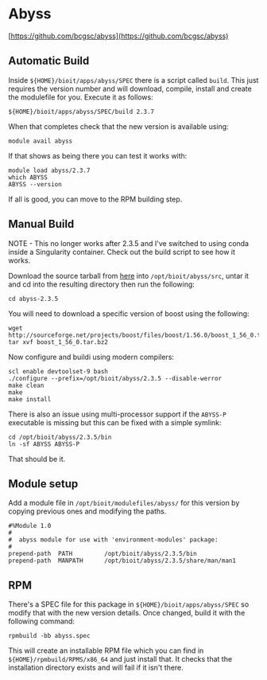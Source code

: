 # Abyss

[https://github.com/bcgsc/abyss](https://github.com/bcgsc/abyss)

## Automatic Build

Inside `${HOME}/bioit/apps/abyss/SPEC` there is a script called `build`. This just requires the version number and will download, compile, install and create the modulefile for you. Execute it as follows:

    ${HOME}/bioit/apps/abyss/SPEC/build 2.3.7

When that completes check that the new version is available using:

    module avail abyss

If that shows as being there you can test it works with:

    module load abyss/2.3.7
    which ABYSS
    ABYSS --version

If all is good, you can move to the RPM building step.

## Manual Build

NOTE - This no longer works after 2.3.5 and I've switched to using conda inside a Singularity container. Check out the build script to see how it works.

Download the source tarball from [here](https://github.com/bcgsc/abyss/releases/download/2.3.5/abyss-2.3.5.tar.gz) into `/opt/bioit/abyss/src`, untar it and cd into the resulting directory then run the following:

    cd abyss-2.3.5

You will need to download a specific version of boost using the following:

    wget http://sourceforge.net/projects/boost/files/boost/1.56.0/boost_1_56_0.tar.bz2
    tar xvf boost_1_56_0.tar.bz2

Now configure and buildi using modern compilers:

    scl enable devtoolset-9 bash
    ./configure --prefix=/opt/bioit/abyss/2.3.5 --disable-werror
    make clean
    make
    make install

There is also an issue using multi-processor support if the `ABYSS-P` executable is missing but this can be fixed with a simple symlink:

    cd /opt/bioit/abyss/2.3.5/bin
    ln -sf ABYSS ABYSS-P

That should be it.

## Module setup

Add a module file in `/opt/bioit/modulefiles/abyss/` for this version by copying previous ones and modifying the paths.

    #%Module 1.0
    #
    #  abyss module for use with 'environment-modules' package:
    #
    prepend-path  PATH         /opt/bioit/abyss/2.3.5/bin
    prepend-path  MANPATH      /opt/bioit/abyss/2.3.5/share/man/man1

## RPM

There's a SPEC file for this package in `${HOME}/bioit/apps/abyss/SPEC` so modify that with the new version details. Once changed, build it with the following command:

    rpmbuild -bb abyss.spec

This will create an installable RPM file which you can find in `${HOME}/rpmbuild/RPMS/x86_64` and just install that. It checks that the installation directory exists and will fail if it isn't there.
